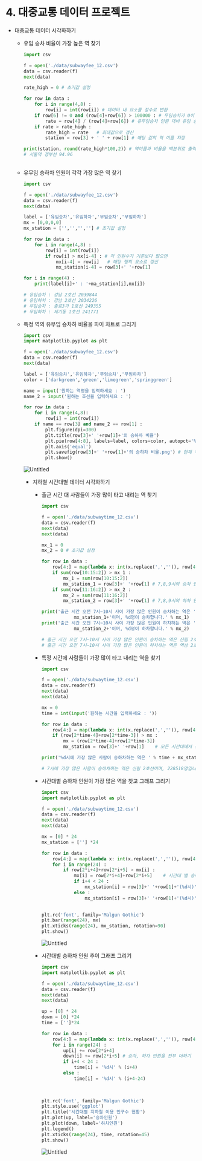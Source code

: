 # 4. 대중교통 데이터 프로젝트

- 대중교통 데이터 시각화하기
    - 유임 승차 비율이 가장 높은 역 찾기
      
        ```python
        import csv
        
        f = open('./data/subwayfee_12.csv')
        data = csv.reader(f)
        next(data)
        
        rate_high = 0 # 초기값 설정
        
        for row in data :
        	for i in range(4,8) :
        		row[i] = int(row[i]) # 데이터 내 요소를 정수로 변환
        	if row[6] != 0 and (row[4]+row[6]) > 100000 : # 무임승차가 0이 아니고 유무임승차 인원이 100000보다 크면
        		rate = row[4] / (row[4]+row[6]) # 유무임승차 인원 대비 유임 승차 인원 비율 구하기
        	if rate > rate_high :
        		rate_high = rate   # 최대값으로 갱신
        		station = row[3] + ' ' + row[1] # 해당 값의 역 이름 저장
        
        print(station, round(rate_high*100,2)) # 역이름과 비율을 백분위로 출력
        # 서울역 경부선 94.96
        		
        ```
        
    - 유무임 승하차 인원이 각각 가장 많은 역 찾기
      
        ```python
        import csv
        
        f = open('./data/subwayfee_12.csv')
        data = csv.reader(f)
        next(data)
        
        label = ['유임승차','유임하차','무임승차','무임하차']
        mx = [0,0,0,0]
        mx_station = ['','','',''] # 초기값 설정
        
        for row in data :
        	for i in range(4,8) :
        		row[i] = int(row[i])
        		if row[i] > mx[i-4] : # 각 인원수가 기존보다 많으면
        			mx[i-4] = row[i]   # 해당 행의 요소로 갱신
        			mx_station[i-4] = row[3]+' '+row[1]
        
        for i in range(4) :
        	print(label[i]+' : '+ma_station[i],mx[i])
        
        # 유임승차 : 강남 2호선 2039844
        # 유임하차 : 강남 2호선 2034226
        # 무임승차 : 종로3가 1호선 249355
        # 무임하차 : 제기동 1호선 241771
        ```
        
    - 특정 역의 유무임 승차하 비율을 파이 차트로 그리기
      
        ```python
        import csv 
        import matplotlib.pyplot as plt
        
        f = open('./data/subwayfee_12.csv')
        data = csv.reader(f)
        next(data)
        
        label = ['유임승차','유임하차','무임승차','무임하차']
        color = ['darkgreen','green','limegreen','springgreen']
        
        name = input('원하는 역명을 입력하세요 : ')
        name_2 = input('원하는 호선을 입력하세요 : ')
        
        for row in data :
        	for i in range(4,8):
        		row[i] = int(row[i])
        	if name == row[3] and name_2 == row[1] :
        		plt.figure(dpi=300)
        		plt.title(row[3]+' '+row[1]+'의 승하차 비율')
        		plt.pie(row[4:8], labels=label, colors=color, autopct='%1.f%%')
        		plt.axis('equal')
        		plt.savefig(row[3]+' '+row[1]+'의 승하차 비율.png') # 현재 작업 폴더에 이미지 저장
        		plt.show()
        ```
        
        ![Untitled](https://s3.us-west-2.amazonaws.com/secure.notion-static.com/12d6bf2d-6d18-4cf7-8769-bebf8ee0e305/Untitled.png?X-Amz-Algorithm=AWS4-HMAC-SHA256&X-Amz-Content-Sha256=UNSIGNED-PAYLOAD&X-Amz-Credential=AKIAT73L2G45EIPT3X45%2F20220109%2Fus-west-2%2Fs3%2Faws4_request&X-Amz-Date=20220109T110838Z&X-Amz-Expires=86400&X-Amz-Signature=5161b222c81951c348e09481f4229b5835e7961ccc5fc8311f21e1c3f238b5a2&X-Amz-SignedHeaders=host&response-content-disposition=filename%20%3D%22Untitled.png%22&x-id=GetObject)
        
        - 지하철 시간대별 데이터 시각화하기
        
          - 출근 시간 대 사람들이 가장 많이 타고 내리는 역 찾기
        
            ```python
            import csv
            
            f = open('./data/subwaytime_12.csv')
            data = csv.reader(f)
            next(data)
            next(data)
            
            mx_1 = 0
            mx_2 = 0 # 초기값 설정
            
            for row in data :
            	row[4:] = map(lambda x: int(x.replace(',','')), row[4:]) # map()을 사용해 문자를 정수로 변환
            	if sum(row[10:15:2]) > mx_1 :
            		mx_1 = sum(row[10:15:2])
            		mx_station_1 = row[3]+' '+row[1] # 7,8,9시의 승차 인원이 가장 많은 역과 해당 역의 인원을 저장
            	if sum(row[11:16:2]) > mx_2 :
            		mx_2 = sum(row[11:16:2])
            		mx_station_2 = row[3]+' '+row[1] # 7,8,9시의 하차 인원이 가장 많은 역과 해당 역의 인원을 저장
            
            print('출근 시간 오전 7시~10시 사이 가장 많은 인원이 승차하는 역은 '+
            			mx_station_1+'이며, %d명이 승차합니다.' % mx_1)
            print('출근 시간 오전 7시~10시 사이 가장 많은 인원이 하차하는 역은 '+
            			mx_station_2+'이며, %d명이 하차합니다.' % mx_2)
            
            # 출근 시간 오전 7시~10시 사이 가장 많은 인원이 승차하는 역은 신림 2호선이며, 688740명이 승차합니다.
            # 출근 시간 오전 7시~10시 사이 가장 많은 인원이 하차하는 역은 역삼 2호선이며, 736969명이 하차합니다.
            ```
        
          - 특정 시간에 사람들이 가장 많이 타고 내리는 역을 찾기
        
            ```python
            import csv
            
            f = open('./data/subwaytime_12.csv')
            data = csv.reader(f)
            next(data)
            next(data)
            
            mx = 0
            time = int(input('원하는 시간을 입력하세요 : '))
            
            for row in data :
            	row[4:] = map(lambda x: int(x.replace(',','')), row[4:])
            	if (row[2*time-4]+row[2*time-3]) > mx :
            		mx = (row[2*time-4]+row[2*time-3])
            		mx_station = row[3]+' '+row[1]    # 모든 시간대에서 승하자 인원의 합이 가장 많은 역과 인원 저장
            
            print('%d시에 가장 많은 사람이 승하차하는 역은 ' % time + mx_station + '이며, %d명입니다.' % mx)
            
            # 7시에 가장 많은 사람이 승하차하는 역은 신림 2호선이며, 228518명입니다.
            ```
        
          - 시간대별 승하차 인원이 가장 많은 역을 찾고 그래프 그리기
        
            ```python
            import csv
            import matplotlib.pyplot as plt
            
            f = open('./data/subwaytime_12.csv')
            data = csv.reader(f)
            next(data)
            next(data)
            
            mx = [0] * 24
            mx_station = [''] *24
            
            for row in data :
            	row[4:] = map(lambda x: int(x.replace(',','')), row[4:])
            	for i in range(24) :
            		if row[2*i+4]+row[2*i+5] > mx[i] :
            			mx[i] = row[2*i+4]+row[2*i+5]    # 시간대 별 승하자 인원이 가장 많은 역 찾기
            			if i+4 < 24 :
            				mx_station[i] = row[3]+' '+row[1]+'(%d시)' % (i+4)
            			else :
            				mx_station[i] = row[3]+' '+row[1]+'(%d시)' % (i+4-24) # 시간표시가 24가 넘어가면 0부터 다시 표시
            
            			
            plt.rc('font', family='Malgun Gothic')
            plt.bar(range(24), mx)
            plt.xticks(range(24), mx_station, rotation=90)
            plt.show()
            ```
        
            ![Untitled](https://s3.us-west-2.amazonaws.com/secure.notion-static.com/2a1b2ce8-8f75-4519-87e9-52df00942a6a/Untitled.png?X-Amz-Algorithm=AWS4-HMAC-SHA256&X-Amz-Content-Sha256=UNSIGNED-PAYLOAD&X-Amz-Credential=AKIAT73L2G45EIPT3X45%2F20220110%2Fus-west-2%2Fs3%2Faws4_request&X-Amz-Date=20220110T071532Z&X-Amz-Expires=86400&X-Amz-Signature=27f19859cb21c9373f782b0b8c16dd996f3228070a5ff341e759ba1624f8cc6a&X-Amz-SignedHeaders=host&response-content-disposition=filename%20%3D%22Untitled.png%22&x-id=GetObject)
        
          - 시간대별 승하차 인원 추이 그래프 그리기
        
            ```python
            import csv
            import matplotlib.pyplot as plt
            
            f = open('./data/subwaytime_12.csv')
            data = csv.reader(f)
            next(data)
            next(data)
            
            up = [0] * 24
            down = [0] *24
            time = ['']*24
            
            for row in data :
                row[4:] = map(lambda x: int(x.replace(',','')), row[4:])
                for i in range(24) :
                    up[i] += row[2*i+4]
                    down[i] += row[2*i+5] # 승차, 하차 인원을 전부 더하기
                    if i+4 < 24 :
                        time[i] = '%d시' % (i+4)
                    else :
                        time[i] = '%d시' % (i+4-24)
                    			
            
            			
            plt.rc('font', family='Malgun Gothic')
            plt.style.use('ggplot')
            plt.title('시간대별 지하철 이용 인구수 현황')
            plt.plot(up, label='승차인원')
            plt.plot(down, label='하차인원')
            plt.legend()
            plt.xticks(range(24), time, rotation=45)
            plt.show()
            ```
        
            ![Untitled](https://s3.us-west-2.amazonaws.com/secure.notion-static.com/5bed944f-9cfe-4a47-afcc-6c25cc8c9587/Untitled.png?X-Amz-Algorithm=AWS4-HMAC-SHA256&X-Amz-Content-Sha256=UNSIGNED-PAYLOAD&X-Amz-Credential=AKIAT73L2G45EIPT3X45%2F20220110%2Fus-west-2%2Fs3%2Faws4_request&X-Amz-Date=20220110T071547Z&X-Amz-Expires=86400&X-Amz-Signature=9b35c2c5e31590d6e3dd0749aa773623e3edc9736ae83404c90ff91dc5bdf3f7&X-Amz-SignedHeaders=host&response-content-disposition=filename%20%3D%22Untitled.png%22&x-id=GetObject)